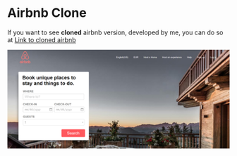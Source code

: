# Airbnb Clone
If you want to see **cloned** airbnb version, developed by me, you can do so at [Link to cloned airbnb](https://hamzic2019.github.io/airbnb-clone/)

![Snapshot of cloned airbnb landing page](https://github.com/hamzic2019/airbnb-clone/blob/master/imgs/2020-08-13.png?raw=true)
